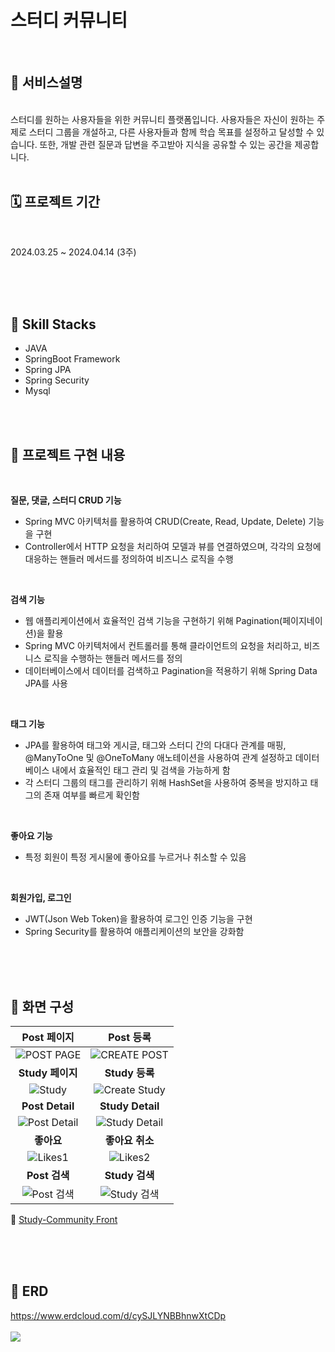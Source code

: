 # 스터디 커뮤니티

<br />

## 🔗 서비스설명
<br>
스터디를 원하는 사용자들을 위한 커뮤니티 플랫폼입니다. 
사용자들은 자신이 원하는 주제로 스터디 그룹을 개설하고, 다른 사용자들과 함께 학습 목표를 설정하고 달성할 수 있습니다. 
또한, 개발 관련 질문과 답변을 주고받아 지식을 공유할 수 있는 공간을 제공합니다.

<br>
<br />

## 🗓️ 프로젝트 기간

<br />

2024.03.25 ~ 2024.04.14 (3주)

<br />
<br />
<br />

## 🔨 Skill Stacks
- JAVA 
- SpringBoot Framework
- Spring JPA
- Spring Security
- Mysql
  
<br/>
<br />

## 🔗 프로젝트 구현 내용
<br>

**질문, 댓글, 스터디 CRUD 기능**
- Spring MVC 아키텍처를 활용하여 CRUD(Create, Read, Update, Delete) 기능을 구현
- Controller에서 HTTP 요청을 처리하여 모델과 뷰를 연결하였으며, 각각의 요청에 대응하는 핸들러 메서드를 정의하여 비즈니스 로직을 수행

<br/>

**검색 기능**
- 웹 애플리케이션에서 효율적인 검색 기능을 구현하기 위해 Pagination(페이지네이션)을 활용
- Spring MVC 아키텍처에서 컨트롤러를 통해 클라이언트의 요청을 처리하고, 비즈니스 로직을 수행하는 핸들러 메서드를 정의
- 데이터베이스에서 데이터를 검색하고 Pagination을 적용하기 위해 Spring Data JPA를 사용

<br/>

**태그 기능**
- JPA를 활용하여 태그와 게시글, 태그와 스터디 간의 다대다 관계를 매핑, @ManyToOne 및 @OneToMany 애노테이션을 사용하여 관계 설정하고 데이터베이스 내에서 효율적인 태그 관리 및 검색을 가능하게 함
- 각 스터디 그룹의 태그를 관리하기 위해 HashSet을 사용하여 중복을 방지하고 태그의 존재 여부를 빠르게 확인함

<br/>

**좋아요 기능**
- 특정 회원이 특정 게시물에 좋아요를 누르거나 취소할 수 있음

<br/>

**회원가입, 로그인**
- JWT(Json Web Token)을 활용하여 로그인 인증 기능을 구현
- Spring Security를 활용하여 애플리케이션의 보안을 강화함

<br>
<br/>
<br/>

## 📸 화면 구성

|Post 페이지|Post 등록|
|:---:|:---:|
|![POST PAGE](https://github.com/yunkr/Study-Community/assets/99308074/153d63fc-5634-434d-80a0-93012ef37144)|![CREATE POST](https://github.com/yunkr/Study-Community/assets/99308074/f0fae25b-8eb0-46ae-bf70-af0faaf73a42)|
|<b>Study 페이지</b>|<b>Study 등록</b>|
|![Study](https://github.com/yunkr/Study-Community/assets/99308074/6f4f5383-97de-4c1d-88df-09695a2a8584)|![Create Study](https://github.com/yunkr/Study-Community/assets/99308074/321ecb61-bf9f-4952-b47e-c4a95cdcd2a4)|
|<b>Post Detail</b>|<b>Study Detail</b>|
|![Post Detail](https://github.com/yunkr/Study-Community/assets/99308074/8dcb86f3-ad72-4f0f-baa1-af467394ccec)|![Study Detail](https://github.com/yunkr/Study-Community/assets/99308074/c2acb9bf-17e7-423e-b31d-7437874c1c1d)|
|<b>좋아요</b>|<b>좋아요 취소</b>|
|![Likes1](https://github.com/yunkr/Study-Community/assets/99308074/8dcb86f3-ad72-4f0f-baa1-af467394ccec)|![Likes2](https://github.com/yunkr/Study-Community/assets/99308074/ff497ff8-a217-4452-be5d-e6752a5af23a)|
|<b>Post 검색</b>|<b>Study 검색</b>|
|![Post 검색](https://github.com/yunkr/Study-Community/assets/99308074/19c0c984-19e4-4fcd-adc2-b517de54358e)|![Study 검색](https://github.com/yunkr/Study-Community/assets/99308074/a6e03e10-775d-4a5a-b221-5617625b1908)|

🔗 [Study-Community Front](https://github.com/yunkr/Study-Community-Front)

<br>
<br/>
<br/>


## 📂 ERD
https://www.erdcloud.com/d/cySJLYNBBhnwXtCDp
<br>
<br>
<img src="https://github.com/yunkr/Study-Community/assets/99308074/409476bf-32fd-46cf-af5c-abd0cb23caa1">

<br/>
<br/>

